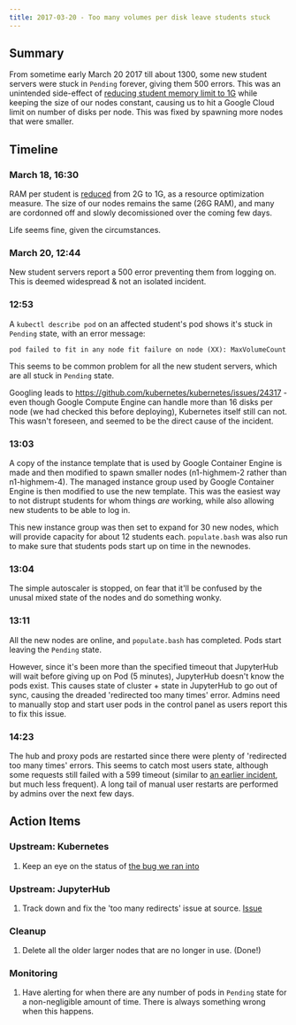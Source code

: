 ```yaml
---
title: 2017-03-20 - Too many volumes per disk leave students stuck
---
```


## Summary ##

From sometime early March 20 2017 till about 1300, some new student servers were stuck in `Pending` forever, giving them 500 errors. This was an unintended side-effect of [reducing student memory limit to 1G](https://github.com/data-8/infrastructure/issues/16) while keeping the size of our nodes constant, causing us to hit a Google Cloud limit on number of disks per node. This was fixed by spawning more nodes that were smaller.

## Timeline ##

### March 18, 16:30 ##

RAM per student is [reduced](https://github.com/data-8/infrastructure/issues/16) from 2G to 1G, as a resource optimization measure. The size of our nodes remains the same (26G RAM), and many are cordonned off and slowly decomissioned over the coming few days.

Life seems fine, given the circumstances.

### March 20, 12:44 ##

New student servers report a 500 error preventing them from logging on. This is deemed widespread & not an isolated incident.

### 12:53 ##

A `kubectl describe pod` on an affected student's pod shows it's stuck in `Pending` state, with an error message:

```
pod failed to fit in any node fit failure on node (XX): MaxVolumeCount
```

This seems to be common problem for all the new student servers, which are all stuck in `Pending` state.

Googling leads to https://github.com/kubernetes/kubernetes/issues/24317 - even though Google Compute Engine can handle more than 16 disks per node (we had checked this before deploying), Kubernetes itself still can not. This wasn't foreseen, and seemed to be the direct cause of the incident.

### 13:03 ###

A copy of the instance template that is used by Google Container Engine is made and then modified to spawn smaller nodes (n1-highmem-2 rather than n1-highmem-4). The managed instance group used by Google Container Engine is then modified to use the new template. This was the easiest way to not distrupt students for whom things *are* working, while also allowing new students to be able to log in.

This new instance group was then set to expand for 30 new nodes, which will provide capacity for about 12 students each. `populate.bash` was also run to make sure that students pods start up on time in the newnodes.

### 13:04 ###

The simple autoscaler is stopped, on fear that it'll be confused by the unusal mixed state of the nodes and do something wonky.

### 13:11 ###

All the new nodes are online, and `populate.bash` has completed. Pods start leaving the `Pending` state.

However, since it's been more than the specified timeout that JupyterHub will wait before giving up on Pod (5 minutes), JupyterHub doesn't know the pods exist. This causes state of cluster + state in JupyterHub to go out of sync, causing the dreaded 'redirected too many times' error. Admins need to manually stop and start user pods in the control panel as users report this to fix this issue.

### 14:23 ###

The hub and proxy pods are restarted since there were plenty of 'redirected too many times' errors. This seems to catch most users state, although some requests still failed with a 599 timeout (similar to [an earlier incident](2017-02-24-proxy-death-incident.md), but much less frequent). A long tail of manual user restarts are performed by admins over the next few days.

## Action Items ##

### Upstream: Kubernetes ###

1. Keep an eye on the status of [the bug we ran into](https://github.com/kubernetes/kubernetes/issues/24317)

### Upstream: JupyterHub ###

1. Track down and fix the 'too many redirects' issue at source. [Issue](https://github.com/data-8/infrastructure/issues/17)

### Cleanup ###

1. Delete all the older larger nodes that are no longer in use. (Done!)

### Monitoring ###

1. Have alerting for when there are any number of pods in `Pending` state for a non-negligible amount of time. There is always something wrong when this happens.
